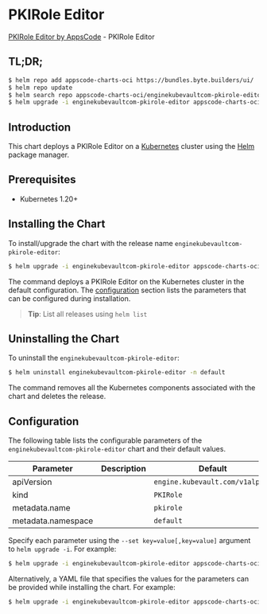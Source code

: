 # PKIRole Editor

[PKIRole Editor by AppsCode](https://appscode.com) - PKIRole Editor

## TL;DR;

```bash
$ helm repo add appscode-charts-oci https://bundles.byte.builders/ui/
$ helm repo update
$ helm search repo appscode-charts-oci/enginekubevaultcom-pkirole-editor --version=v0.5.0
$ helm upgrade -i enginekubevaultcom-pkirole-editor appscode-charts-oci/enginekubevaultcom-pkirole-editor -n default --create-namespace --version=v0.5.0
```

## Introduction

This chart deploys a PKIRole Editor on a [Kubernetes](http://kubernetes.io) cluster using the [Helm](https://helm.sh) package manager.

## Prerequisites

- Kubernetes 1.20+

## Installing the Chart

To install/upgrade the chart with the release name `enginekubevaultcom-pkirole-editor`:

```bash
$ helm upgrade -i enginekubevaultcom-pkirole-editor appscode-charts-oci/enginekubevaultcom-pkirole-editor -n default --create-namespace --version=v0.5.0
```

The command deploys a PKIRole Editor on the Kubernetes cluster in the default configuration. The [configuration](#configuration) section lists the parameters that can be configured during installation.

> **Tip**: List all releases using `helm list`

## Uninstalling the Chart

To uninstall the `enginekubevaultcom-pkirole-editor`:

```bash
$ helm uninstall enginekubevaultcom-pkirole-editor -n default
```

The command removes all the Kubernetes components associated with the chart and deletes the release.

## Configuration

The following table lists the configurable parameters of the `enginekubevaultcom-pkirole-editor` chart and their default values.

|     Parameter      | Description |                  Default                   |
|--------------------|-------------|--------------------------------------------|
| apiVersion         |             | <code>engine.kubevault.com/v1alpha1</code> |
| kind               |             | <code>PKIRole</code>                       |
| metadata.name      |             | <code>pkirole</code>                       |
| metadata.namespace |             | <code>default</code>                       |


Specify each parameter using the `--set key=value[,key=value]` argument to `helm upgrade -i`. For example:

```bash
$ helm upgrade -i enginekubevaultcom-pkirole-editor appscode-charts-oci/enginekubevaultcom-pkirole-editor -n default --create-namespace --version=v0.5.0 --set apiVersion=engine.kubevault.com/v1alpha1
```

Alternatively, a YAML file that specifies the values for the parameters can be provided while
installing the chart. For example:

```bash
$ helm upgrade -i enginekubevaultcom-pkirole-editor appscode-charts-oci/enginekubevaultcom-pkirole-editor -n default --create-namespace --version=v0.5.0 --values values.yaml
```
